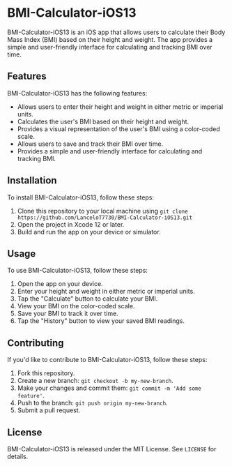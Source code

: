 # BMI-Calculator-iOS13

BMI-Calculator-iOS13 is an iOS app that allows users to calculate their Body Mass Index (BMI) based on their height and weight. The app provides a simple and user-friendly interface for calculating and tracking BMI over time.

## Features

BMI-Calculator-iOS13 has the following features:

- Allows users to enter their height and weight in either metric or imperial units.
- Calculates the user's BMI based on their height and weight.
- Provides a visual representation of the user's BMI using a color-coded scale.
- Allows users to save and track their BMI over time.
- Provides a simple and user-friendly interface for calculating and tracking BMI.

## Installation

To install BMI-Calculator-iOS13, follow these steps:

1. Clone this repository to your local machine using `git clone https://github.com/LanceloT7730/BMI-Calculator-iOS13.git`
2. Open the project in Xcode 12 or later.
3. Build and run the app on your device or simulator.

## Usage

To use BMI-Calculator-iOS13, follow these steps:

1. Open the app on your device.
2. Enter your height and weight in either metric or imperial units.
3. Tap the "Calculate" button to calculate your BMI.
4. View your BMI on the color-coded scale.
5. Save your BMI to track it over time.
6. Tap the "History" button to view your saved BMI readings.

## Contributing

If you'd like to contribute to BMI-Calculator-iOS13, follow these steps:

1. Fork this repository.
2. Create a new branch: `git checkout -b my-new-branch`.
3. Make your changes and commit them: `git commit -m 'Add some feature'`.
4. Push to the branch: `git push origin my-new-branch`.
5. Submit a pull request.

## License

BMI-Calculator-iOS13 is released under the MIT License. See `LICENSE` for details.
